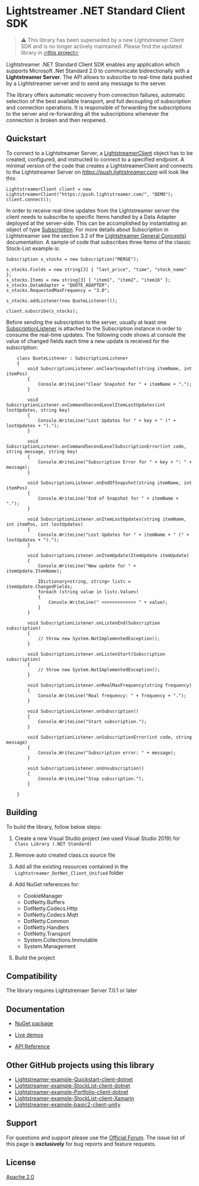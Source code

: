 # Lightstreamer .NET Standard Client SDK 

> ⚠️ This library has been superseded by a new Lightstreamer Client SDK and is no longer actively maintained. Please find the updated library in [🔥this project🔥](https://github.com/Lightstreamer/Lightstreamer-lib-client-haxe)

Lightstreamer .NET Standard Client SDK enables any application which supports Microsoft .Net Standard 2.0 to communicate bidirectionally with a **Lightstreamer Server**.
The API allows to subscribe to real-time data pushed by a Lightstreamer server and to send any message to the server.

The library offers automatic recovery from connection failures, automatic selection of the best available transport, and full decoupling of subscription and connection operations.
It is responsible of forwarding the subscriptions to the server and re-forwarding all the subscriptions whenever the connection is broken and then reopened.

## Quickstart

To connect to a Lightstreamer Server, a [LightstreamerClient](https://lightstreamer.com/api/ls-dotnetstandard-client/latest/api/com.lightstreamer.client.LightstreamerClient.html) object has to be created, configured, and instructed to connect to a specified endpoint.
A minimal version of the code that creates a LightstreamerClient and connects to the Lightstreamer Server on *https://push.lightstreamer.com* will look like this:

```
LightstreamerClient client = new LightstreamerClient("https://push.lightstreamer.com/", "DEMO");
client.connect();
```

In order to receive real-time updates from the Lightstreamer server the client needs to subscribe to specific Items handled by a Data Adapter deployed at the server-side.
This can be accomplished by instantiating an object of type [Subscription](https://lightstreamer.com/api/ls-dotnetstandard-client/latest/api/com.lightstreamer.client.Subscription.html).
For more details about Subscription in Lightstreamer see the section 3.2 of the [Lightstreamer General Concepts](https://www.lightstreamer.com/docs/ls-server/latest/General%20Concepts.pdf)) documentation.
A sample of code that subscribes three Items of the classic Stock-List example is:

```
Subscription s_stocks = new Subscription("MERGE");

s_stocks.Fields = new string[3] { "last_price", "time", "stock_name" };
s_stocks.Items = new string[3] { "item1", "item2", "item16" };
s_stocks.DataAdapter = "QUOTE_ADAPTER";
s_stocks.RequestedMaxFrequency = "3.0";

s_stocks.addListener(new QuoteListener());
            
client.subscribe(s_stocks);
```

Before sending the subscription to the server, usually at least one [SubscriptionListener](https://lightstreamer.com/api/ls-dotnetstandard-client/latest/api/com.lightstreamer.client.SubscriptionListener.html) is attached to the Subscription instance in order to consume the real-time updates.
The following code shows at console the value of changed fields each time a new update is received for the subscription:

```
    class QuoteListener : SubscriptionListener
    {
        void SubscriptionListener.onClearSnapshot(string itemName, int itemPos)
        {
            Console.WriteLine("Clear Snapshot for " + itemName + ".");
        }

        void SubscriptionListener.onCommandSecondLevelItemLostUpdates(int lostUpdates, string key)
        {
            Console.WriteLine("Lost Updates for " + key + " (" + lostUpdates + ").");
        }

        void SubscriptionListener.onCommandSecondLevelSubscriptionError(int code, string message, string key)
        {
            Console.WriteLine("Subscription Error for " + key + ": " + message);
        }

        void SubscriptionListener.onEndOfSnapshot(string itemName, int itemPos)
        {
            Console.WriteLine("End of Snapshot for " + itemName + ".");
        }

        void SubscriptionListener.onItemLostUpdates(string itemName, int itemPos, int lostUpdates)
        {
            Console.WriteLine("Lost Updates for " + itemName + " (" + lostUpdates + ").");
        }

        void SubscriptionListener.onItemUpdate(ItemUpdate itemUpdate)
        {
            Console.WriteLine("New update for " + itemUpdate.ItemName);

            IDictionary<string, string> listc = itemUpdate.ChangedFields;
            foreach (string value in listc.Values)
            {
                Console.WriteLine(" >>>>>>>>>>>>> " + value);
            }
        }

        void SubscriptionListener.onListenEnd(Subscription subscription)
        {
            // throw new System.NotImplementedException();
        }

        void SubscriptionListener.onListenStart(Subscription subscription)
        {
            // throw new System.NotImplementedException();
        }

        void SubscriptionListener.onRealMaxFrequency(string frequency)
        {
            Console.WriteLine("Real frequency: " + frequency + ".");
        }

        void SubscriptionListener.onSubscription()
        {
            Console.WriteLine("Start subscription.");
        }

        void SubscriptionListener.onSubscriptionError(int code, string message)
        {
            Console.WriteLine("Subscription error: " + message);
        }

        void SubscriptionListener.onUnsubscription()
        {
            Console.WriteLine("Stop subscription.");
        }

    }
```

## Building ##

To build the library, follow below steps:

1. Create a new Visual Studio project (we used Visual Studio 2019) for `Class Library (.NET Standard)`
2. Remove auto created class.cs source file
3. Add all the existing resources contained in the `Lightstreamer_DotNet_Client_Unified` folder
4. Add NuGet references for:
	- CookieManager
	- DotNetty.Buffers
	- DotNetty.Codecs.Http
	- DotNetty.Codecs.Mqtt
	- DotNetty.Common
	- DotNetty.Handlers
	- DotNetty.Transport
	- System.Collections.Immutable
	- System.Management

5. Build the project

## Compatibility ##

The library requires Lightstremaer Server 7.0.1 or later

## Documentation

- [NuGet package](https://www.nuget.org/packages/Lightstreamer.DotNetStandard.Client/)

- [Live demos](https://demos.lightstreamer.com/?p=lightstreamer&t=client&sclientmicrosoft=dotnet&sclientmicrosoft=xamarin&lclient=unity)

- [API Reference](https://lightstreamer.com/api/ls-dotnetstandard-client/latest/api/Index.html)

## Other GitHub projects using this library

- [Lightstreamer-example-Quickstart-client-dotnet ](https://github.com/Lightstreamer/Lightstreamer-example-Quickstart-client-dotnet)
- [Lightstreamer-example-StockList-client-dotnet ](https://github.com/Lightstreamer/Lightstreamer-example-StockList-client-dotnet)
- [Lightstreamer-example-Portfolio-client-dotnet ](https://github.com/Lightstreamer/Lightstreamer-example-Portfolio-client-dotnet)
- [Lightstreamer-example-StockList-client-Xamarin ](https://github.com/Lightstreamer/Lightstreamer-example-StockList-client-Xamarin)
- [Lightstreamer-example-basic2-client-unity](https://github.com/Lightstreamer/Lightstreamer-example-basic2-client-unity)

## Support

For questions and support please use the [Official Forum](https://forums.lightstreamer.com/). The issue list of this page is **exclusively** for bug reports and feature requests.

## License

[Apache 2.0](https://opensource.org/licenses/Apache-2.0)

